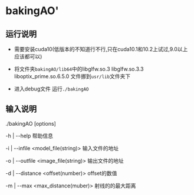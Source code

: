 # bakingAO'

## 运行说明

- 需要安装cuda10(低版本的不知道行不行,只在cuda10.1和10.2上试过,9.0以上应该都可以)

- 将文件夹`bakingAO/lib64`中的libglfw.so.3 libglfw.so.3.3 liboptix_prime.so.6.5.0 文件挪到`usr/lib`文件夹下

- 进入debug文件 运行`./bakingAO` 

## 输入说明

./bakingAO [options]

  -h  | --help	帮助信息

  -i  | --infile <model_file(string)>	输入文件的地址

  -o  | --outfile <image_file(string)>	输出文件的地址

  -d  | --distance <offset(number)>	offset的数值

  -m  | --max <max_distance(muber)>	射线的的最大距离

  
